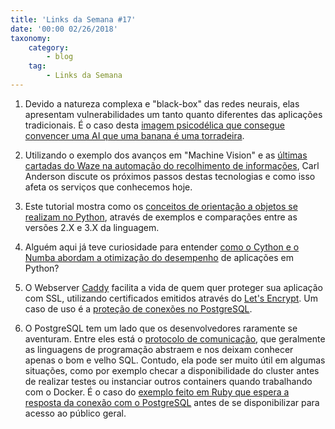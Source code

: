 ```yaml
---
title: 'Links da Semana #17'
date: '00:00 02/26/2018'
taxonomy:
    category:
        - blog
    tag:
        - Links da Semana
---
```


1. Devido a natureza complexa e "black-box" das redes neurais, elas apresentam vulnerabilidades um tanto quanto diferentes das aplicações tradicionais. É o caso desta [imagem psicodélica que consegue convencer uma AI que uma banana é uma torradeira](https://gizmodo.com/this-simple-sticker-can-trick-neural-networks-into-thin-1821735479).

1. Utilizando o exemplo dos avanços em "Machine Vision" e as [últimas cartadas do Waze na automação do recolhimento de informações](https://medium.com/@leapingllamas/when-waze-no-longer-need-humans-580d320a34de), Carl Anderson discute os próximos passos destas tecnologias e como isso afeta os serviços que conhecemos hoje.

1. Este tutorial mostra como os [conceitos de orientação a objetos se realizam no Python](https://realpython.com/blog/python/python3-object-oriented-programming), através de exemplos e comparações entre as versões 2.X e 3.X da linguagem.

1. Alguém aqui já teve curiosidade para entender [como o Cython e o Numba abordam a otimização do desempenho](https://rushter.com/blog/numba-cython-python-optimization/) de aplicações em Python?

1. O Webserver [Caddy](https://caddyserver.com/) facilita a vida de quem quer proteger sua aplicação com SSL, utilizando certificados emitidos através do [Let's Encrypt](https://letsencrypt.org/). Um caso de uso é a [proteção de conexões no PostgreSQL](https://blog.ls42.de/post/postgres-ssl-with-caddy/).

1. O PostgreSQL tem um lado que os desenvolvedores raramente se aventuram. Entre eles está o [protocolo de comunicação](https://www.postgresql.org/docs/current/static/protocol.html), que geralmente as linguagens de programação abstraem e nos deixam conhecer apenas o bom e velho SQL. Contudo, ela pode ser muito útil em algumas situações, como por exemplo checar a disponibilidade do cluster antes de realizar testes ou instanciar outros containers quando trabalhando com o Docker. É o caso do [exemplo feito em Ruby que espera a resposta da conexão com o PostgreSQL](https://www.michalmlozniak.com/notes/checking-postgres-availability-with-pure-ruby.html) antes de se disponibilizar para acesso ao público geral. 
